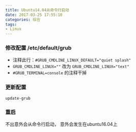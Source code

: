 ```yaml
---
title: Ubuntu14.04从命令行启动
date: 2017-03-25 17:55:10
categories: 综合
tags:
- Linux
---
```


### 修改配置 /etc/default/grub 
- 注释此行：`#GRUB_CMDLINE_LINUX_DEFAULT="quiet splash"`
- `GRUB_CMDLINE_LINUX=""` 改为 `GRUB_CMDLINE_LINUX="text"`
- `#GRUB_TERMINAL=console` 的注释干掉

### 更新配置
```
update-grub
```

### 重启
不出意外会从命令行启动， 意外会发生在ubuntu16.04上
